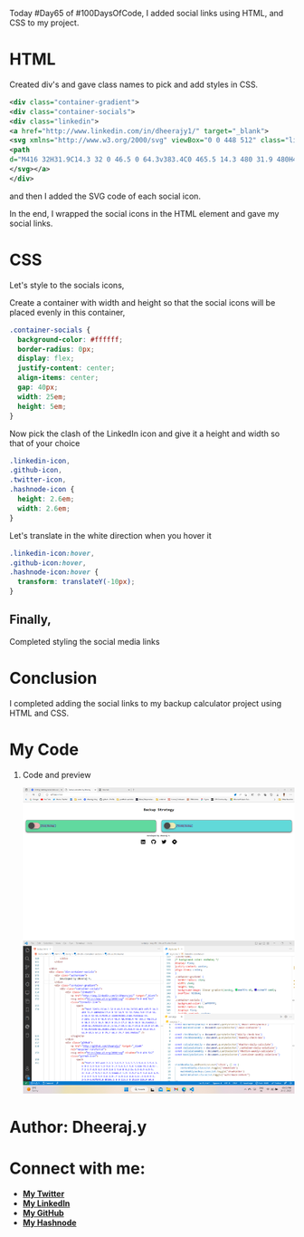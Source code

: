 Today #Day65 of #100DaysOfCode, I added social links using HTML, and CSS to my project.

# HTML

Created div's and gave class names to pick and add styles in CSS.

```xml
<div class="container-gradient">
<div class="container-socials">
<div class="linkedin">
<a href="http://www.linkedin.com/in/dheerajy1/" target="_blank">
<svg xmlns="http://www.w3.org/2000/svg" viewBox="0 0 448 512" class="linkedin-icon">
<path
d="M416 32H31.9C14.3 32 0 46.5 0 64.3v383.4C0 465.5 14.3 480 31.9 480H416c17.6 0 32-14.5 32-32.3V64.3c0-17.8-14.4-32.3-32-32.3zM135.4 416H69V202.2h66.5V416zm-33.2-243c-21.3 0-38.5-17.3-38.5-38.5S80.9 96 102.2 96c21.2 0 38.5 17.3 38.5 38.5 0 21.3-17.2 38.5-38.5 38.5zm282.1 243h-66.4V312c0-24.8-.5-56.7-34.5-56.7-34.6 0-39.9 27-39.9 54.9V416h-66.4V202.2h63.7v29.2h.9c8.9-16.8 30.6-34.5 62.9-34.5 67.2 0 79.7 44.3 79.7 101.9V416z" />
</svg></a>
</div>
```

and then I added the SVG code of each social icon.

In the end, I wrapped the social icons in the HTML element and gave my social links.

# CSS

Let's style to the socials icons,

Create a container with width and height so that the social icons will be placed evenly in this container,

```css
.container-socials {
  background-color: #ffffff;
  border-radius: 0px;
  display: flex;
  justify-content: center;
  align-items: center;
  gap: 40px;
  width: 25em;
  height: 5em;
}
```

Now pick the clash of the LinkedIn icon and give it a height and width so that of your choice

```css
.linkedin-icon,
.github-icon,
.twitter-icon,
.hashnode-icon {
  height: 2.6em;
  width: 2.6em;
}
```

Let's translate in the white direction when you hover it

```css
.linkedin-icon:hover,
.github-icon:hover,
.hashnode-icon:hover {
  transform: translateY(-10px);
}
```

## Finally,

Completed styling the social media links

# Conclusion

I completed adding the social links to my backup calculator project using HTML and CSS.

# My Code

1.  Code and preview

    ![Alt text](1.%20day65%20code%20and%20preview.png)

# **Author: Dheeraj.y**

# Connect with me:

- [**My Twitter**](https://twitter.com/yssdheeraj)
- [**My LinkedIn**](https://www.linkedin.com/in/dheerajy1/)
- [**My GitHub**](https://github.com/dheerajy1)
- [**My Hashnode**](https://dheerajy1.hashnode.dev/)
